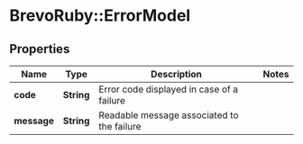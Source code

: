 # BrevoRuby::ErrorModel

## Properties
Name | Type | Description | Notes
------------ | ------------- | ------------- | -------------
**code** | **String** | Error code displayed in case of a failure | 
**message** | **String** | Readable message associated to the failure | 


